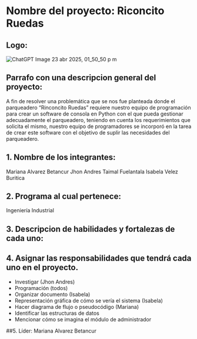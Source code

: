 # Nombre del proyecto: Riconcito Ruedas
## Logo: 

![ChatGPT Image 23 abr 2025, 01_50_50 p m](https://github.com/user-attachments/assets/9c8128f6-2d8d-4c80-97ae-f29701e57e85)

## Parrafo con una descripcion general del proyecto:                   
A fin de resolver una problemática que se nos fue planteada donde el parqueadero “Rinconcito Ruedas” requiere nuestro equipo de programación para crear un software de consola en Python con el que pueda gestionar adecuadamente el parqueadero, teniendo en cuenta los requerimientos que solicita el mismo, nuestro equipo de programadores se incorporó en la tarea de crear este software con el objetivo de suplir las necesidades del parqueadero. 
## 1. Nombre de los integrantes:
   Mariana Alvarez Betancur 
   Jhon Andres Taimal Fuelantala
   Isabela Velez Buritica

## 2. Programa al cual pertenece:
Ingeniería Industrial
## 3. Descripcion de habilidades y fortalezas de cada uno:
   
## 4. Asignar las responsabilidades que tendrá cada uno en el proyecto.
   - Investigar (Jhon Andres)             
   - Programación (todos)               
   - Organizar documento (Isabela)             
   - Representación gráfica de cómo se vería el sistema (Isabela)             
   - Hacer diagrama de flujo o pseudocódigo (Mariana)               
   - Identificar las estructuras de datos                
   - Mencionar cómo se imagina el módulo de administrador           

##5. Líder: Mariana Alvarez Betancur
   
